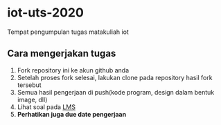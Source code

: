 # iot-uts-2020
Tempat pengumpulan tugas matakuliah iot

## Cara mengerjakan tugas

1. Fork repository ini ke akun github anda
2. Setelah proses fork selesai, lakukan clone pada repository hasil fork tersebut
3. Semua hasil pengerjaan di push(kode program, design dalam bentuk image, dll)
3. Lihat soal pada [LMS](http://lms.jti.polinema.ac.id/mod/assign/view.php?id=11595)
6. **Perhatikan juga due date pengerjaan**
